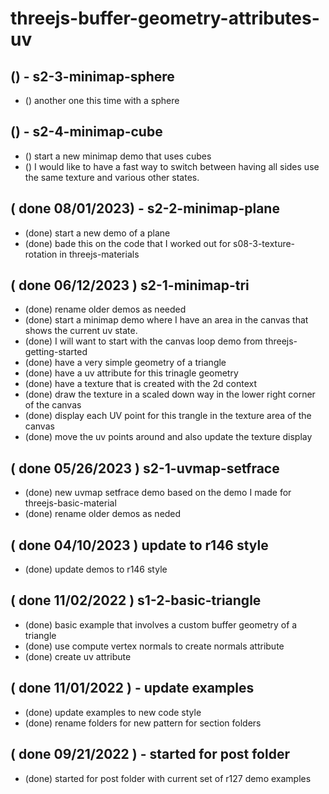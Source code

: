 # threejs-buffer-geometry-attributes-uv

<!-- MINIMAP -->

## () - s2-3-minimap-sphere
* () another one this time with a sphere

## () - s2-4-minimap-cube
* () start a new minimap demo that uses cubes
* () I would like to have a fast way to switch between having all sides use the same texture and various other states. 

<!-- DONE -->

## ( done 08/01/2023) - s2-2-minimap-plane
* (done) start a new demo of a plane
* (done) bade this on the code that I worked out for s08-3-texture-rotation in threejs-materials

## ( done 06/12/2023 ) s2-1-minimap-tri
* (done) rename older demos as needed
* (done) start a minimap demo where I have an area in the canvas that shows the current uv state.
* (done) I will want to start with the canvas loop demo from threejs-getting-started
* (done) have a very simple geometry of a triangle
* (done) have a uv attribute for this trinagle geometry
* (done) have a texture that is created with the 2d context
* (done) draw the texture in a scaled down way in the lower right corner of the canvas
* (done) display each UV point for this trangle in the texture area of the canvas
* (done) move the uv points around and also update the texture display

## ( done 05/26/2023 ) s2-1-uvmap-setfrace
* (done) new uvmap setfrace demo based on the demo I made for threejs-basic-material
* (done) rename older demos as neded

## ( done 04/10/2023 ) update to r146 style
* (done) update demos to r146 style

## ( done 11/02/2022 ) s1-2-basic-triangle
* (done) basic example that involves a custom buffer geometry of a triangle
* (done) use compute vertex normals to create normals attribute
* (done) create uv attribute

## ( done 11/01/2022 ) - update examples
* (done) update examples to new code style
* (done) rename folders for new pattern for section folders

## ( done 09/21/2022 ) - started for post folder
* (done) started for post folder with current set of r127 demo examples